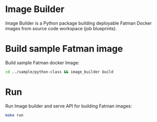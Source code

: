 # Image Builder
Image Builder is a Python package building deployable Fatman Docker images from source code workspace (job blueprints).

# Build sample Fatman image
Build sample Fatman docker Image:
```bash
cd ../sample/python-class && image_builder build
```

# Run
Run Image builder and serve API for building Fatman images:
```bash
make run
```
